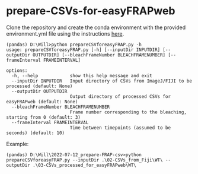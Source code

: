 # prepare-CSVs-for-easyFRAPweb

Clone the repository and create the conda environment with the provided environment.yml file using the instructions [here]( https://docs.conda.io/projects/conda/en/latest/user-guide/tasks/manage-environments.html#creating-an-environment-from-an-environment-yml-file).

```
(pandas) D:\Will>python prepareCSVforeasyFRAP.py -h
usage: prepareCSVforeasyFRAP.py [-h] [--inputDir INPUTDIR] [--outputDir OUTPUTDIR] [--bleachFrameNumber BLEACHFRAMENUMBER] [--frameInterval FRAMEINTERVAL]

options:
  -h, --help            show this help message and exit
  --inputDir INPUTDIR   Input directory of CSVs from ImageJ/FIJI to be processed (default: None)
  --outputDir OUTPUTDIR
                        Output directory of processed CSVs for easyFRAPweb (default: None)
  --bleachFrameNumber BLEACHFRAMENUMBER
                        Frame number corresponding to the bleaching, starting from 0 (default: 3)
  --frameInterval FRAMEINTERVAL
                        Time between timepoints (assumed to be seconds) (default: 10)
```

Example:

`(pandas) D:\Will\2022-07-12_prepare-FRAP-csv>python prepareCSVforeasyFRAP.py --inputDir .\02-CSVs_from_Fiji\WT\ --outputDir .\03-CSVs_processed_for_easyFRAPweb\WT\`
